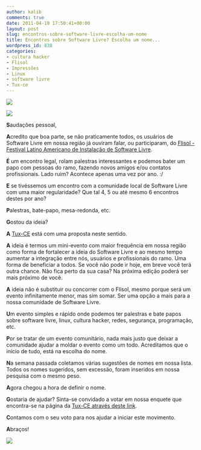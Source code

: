 ```yaml
---
author: kalib
comments: true
date: 2011-04-19 17:50:41+00:00
layout: post
slug: encontros-sobre-software-livre-escolha-um-nome
title: Encontros sobre Software Livre? Escolha um nome...
wordpress_id: 838
categories:
- cultura hacker
- Flisol
- Impressões
- Linux
- software livre
- Tux-ce
---
```


[![](http://marcelocavalcante.net/portal/wp-content/uploads/2011/04/logo.gif)](http://marcelocavalcante.net/portal/wp-content/uploads/2011/04/logo.gif)




[![](http://2.bp.blogspot.com/_fCxEYIfdYWY/TIY8qxYiLlI/AAAAAAAAAf4/WAVct3_ZvLA/s320/tux_teacher.png)](http://2.bp.blogspot.com/_fCxEYIfdYWY/TIY8qxYiLlI/AAAAAAAAAf4/WAVct3_ZvLA/s320/tux_teacher.png)


**S**audações pessoal,

**A**credito que boa parte, se não praticamente todos, os usuários de Software Livre em nossa região já ouviram falar, ou participaram, do [Flisol - Festival Latino Americano de Instalação de Software Livre](http://marcelocavalcante.net/portal/2011/04/13/flisol-quixada-relato-e-parabens/).

**É** um encontro legal, rolam palestras interessantes e podemos bater um papo com pessoas do ramo, fazendo novos amigos e/ou contatos profissionais. Lado ruim? Acontece apenas uma vez por ano. :/

**E** se tivéssemos um encontro com a comunidade local de Software Livre com uma maior regularidade? Que tal 4, 5 ou até mesmo 6 encontros destes por ano?

**P**alestras, bate-papo, mesa-redonda, etc.

**G**ostou da ideia?

**A** [Tux-CE](http://www.tux-ce.org) está com uma proposta neste sentido.

**A** ideia é termos um mini-evento com maior frequência em nossa região como forma de fortalecer a ideia do Software Livre e ao mesmo tempo aumentar a integração entre nós, usuários e profissionais do ramo. Uma forma de beneficiar a todos. Se você não pode ir hoje, em breve você terá outra chance. Não fica perto da sua casa? Na próxima edição poderá ser mais próximo de você.

**A** ideia não é substituir ou concorrer com o Flisol, mesmo porque será um evento infinitamente menor, mas sim somar. Ser uma opção a mais para a nossa comunidade de Software Livre.

**U**m evento simples e rápido onde podemos ter palestras e bate papos sobre software livre, linux, cultura hacker, redes, segurança, programação, etc.

**P**or se tratar de um evento comunitário, nada mais justo que deixar a comunidade ajudar a moldar o evento como um todo. Acreditamos que o início de tudo, está na escolha do nome.

**N**a semana passada coletamos várias sugestões de nomes em nossa lista. Todos os nomes sugeridos, sem excessão, foram inseridos em nossa pesquisa com o mesmo peso.

**A**gora chegou a hora de definir o nome.

**G**ostaria de ajudar? Sinta-se convidado a votar em nossa enquete que encontra-se na página da [Tux-CE através deste link](http://www.tux-ce.org/portal/node/717).

**C**ontamos com o seu voto para nos ajudar a iniciar este movimento.

**A**braços!


![](http://www.marcelocavalcante.net/portal/imgs/userbar.gif)
